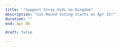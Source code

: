 ```yaml
---
title:  "Support Stray Kids on Kingdom"
description: "1st Round voting starts on Apr 15!"
duration: ""
end: Apr 06

draft: false

---
```

